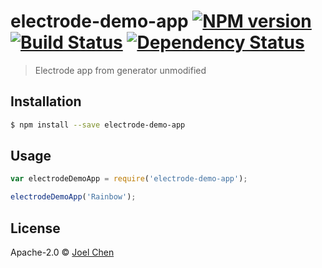 # electrode-demo-app [![NPM version][npm-image]][npm-url] [![Build Status][travis-image]][travis-url] [![Dependency Status][daviddm-image]][daviddm-url]
> Electrode app from generator unmodified

## Installation

```sh
$ npm install --save electrode-demo-app
```

## Usage

```js
var electrodeDemoApp = require('electrode-demo-app');

electrodeDemoApp('Rainbow');
```
## License

Apache-2.0 © [Joel Chen]()


[npm-image]: https://badge.fury.io/js/electrode-demo-app.svg
[npm-url]: https://npmjs.org/package/electrode-demo-app
[travis-image]: https://travis-ci.org/electrode-io/electrode-demo-app.svg?branch=master
[travis-url]: https://travis-ci.org/electrode-io/electrode-demo-app
[daviddm-image]: https://david-dm.org/electrode-io/electrode-demo-app.svg?theme=shields.io
[daviddm-url]: https://david-dm.org/electrode-io/electrode-demo-app
